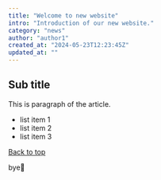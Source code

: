 ```yaml
---
title: "Welcome to new website"
intro: "Introduction of our new website."
category: "news"
author: "author1"
created_at: "2024-05-23T12:23:45Z"
updated_at: ""
---
```

## Sub title

This is paragraph of the article.

- list item 1
- list item 2
- list item 3

[Back to top](http://localhost:3000/)

bye👋

